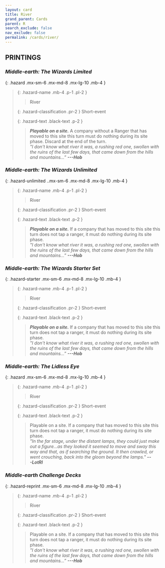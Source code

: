 ```yaml
---
layout: card
title: River
grand_parent: Cards
parent: R
search_exclude: false
nav_exclude: false
permalink: /cards/river/
---
```


## PRINTINGS


### _Middle-earth: The Wizards Limited_

{: .hazard .mx-sm-6 .mx-md-8 .mx-lg-10 .mb-4 }
> {: .hazard-name .mb-4 .p-1 .pl-2 }
> > <div class="hazard-mp"></div>
> > <div class="card-name">River</div>
>
> {: .hazard-classification .pr-2 }
> Short-event
>
> {: .hazard-text .black-text .p-2 }
> > ***Playable on a site.*** A company without a Ranger that has moved to this site this turn must do nothing during its site phase. Discard at the end of the turn. <br>_"I don't know what river it was, a rushing red one, swollen with the ruins of the last few days, that came down from the hills and mountains...”_ ***---&#65279;Hob*** 
>

### _Middle-earth: The Wizards Unlimited_

{: .hazard-unlimited ..mx-sm-6 .mx-md-8 .mx-lg-10 .mb-4 }
> {: .hazard-name .mb-4 .p-1 .pl-2 }
> > <div class="hazard-mp"></div>
> > <div class="card-name">River</div>
>
> {: .hazard-classification .pr-2 }
> Short-event
>
> {: .hazard-text .black-text .p-2 }
> > ***Playable on a site.*** If a company that has moved to this site this turn does not tap a ranger, it must do nothing during its site phase. <br>_"I don't know what river it was, a rushing red one, swollen with the ruins of the last few days, that came down from the hills and mountains...”_ ***---&#65279;Hob*** 
>

### _Middle-earth: The Wizards Starter Set_

{: .hazard-starter .mx-sm-6 .mx-md-8 .mx-lg-10 .mb-4 }
> {: .hazard-name .mb-4 .p-1 .pl-2 }
> > <div class="hazard-mp"></div>
> > <div class="card-name">River</div>
>
> {: .hazard-classification .pr-2 }
> Short-event
>
> {: .hazard-text .black-text .p-2 }
> > ***Playable on a site.*** If a company that has moved to this site this turn does not tap a ranger, it must do nothing during its site phase. <br>_"I don't know what river it was, a rushing red one, swollen with the ruins of the last few days, that came down from the hills and mountains...”_ ***---&#65279;Hob*** 
>

### _Middle-earth: The Lidless Eye_

{: .hazard .mx-sm-6 .mx-md-8 .mx-lg-10 .mb-4 }
> {: .hazard-name .mb-4 .p-1 .pl-2 }
> > <div class="hazard-mp"></div>
> > <div class="card-name">River</div>
>
> {: .hazard-classification .pr-2 }
> Short-event
>
> {: .hazard-text .black-text .p-2 }
> > Playable on a site. If a company that has moved to this site this turn does not tap a ranger, it must do nothing during its site phase. <br>_"In the far stage, under the distant lamps, they could just make out a figure...as they looked it seemed to move and sway this way and that, as if searching the ground. It then crawled, or went crouching, back into the gloom beyond the lamps."_ ***---&#65279;LotRI*** 
>

### _Middle-earth Challenge Decks_

{: .hazard-reprint .mx-sm-6 .mx-md-8 .mx-lg-10 .mb-4 }
> {: .hazard-name .mb-4 .p-1 .pl-2 }
> > <div class="hazard-mp"></div>
> > <div class="card-name">River</div>
>
> {: .hazard-classification .pr-2 }
> Short-event
>
> {: .hazard-text .black-text .p-2 }
> > Playable on a site. If a company that has moved to this site this turn does not tap a ranger, it must do nothing during its site phase. <br>_"I don't know what river it was, a rushing red one, swollen with the ruins of the last few days, that came down from the hills and mountains...”_ ***---&#65279;Hob*** 
>
